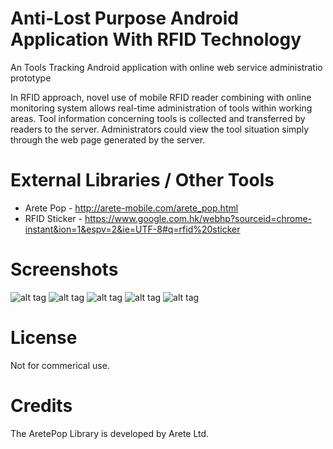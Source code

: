 # Anti-Lost Purpose Android Application With RFID Technology

An Tools Tracking Android application with online web service administratio prototype 

In RFID approach, novel use of mobile RFID reader combining with online monitoring system allows real-time administration of tools within working areas. Tool information concerning tools is collected and transferred by readers to the server. Administrators could view the tool situation simply through the web page generated by the server.

# External Libraries / Other Tools

* Arete Pop  	- http://arete-mobile.com/arete_pop.html
* RFID Sticker 	- https://www.google.com.hk/webhp?sourceid=chrome-instant&ion=1&espv=2&ie=UTF-8#q=rfid%20sticker

# Screenshots

![alt tag](https://raw.githubusercontent.com/simplylouis/anti-lost-Android-App-RFID-aretepop/master/screenshots/web01.png)
![alt tag](https://raw.githubusercontent.com/simplylouis/anti-lost-Android-App-RFID-aretepop/master/screenshots/web02.png)
![alt tag](https://raw.githubusercontent.com/simplylouis/anti-lost-Android-App-RFID-aretepop/master/screenshots/mobile01.png)
![alt tag](https://raw.githubusercontent.com/simplylouis/anti-lost-Android-App-RFID-aretepop/master/screenshots/mobile02.png)
![alt tag](https://raw.githubusercontent.com/simplylouis/anti-lost-Android-App-RFID-aretepop/master/screenshots/workflow.png)

# License

Not for commerical use.

# Credits 

The AretePop Library is developed by Arete Ltd. 
